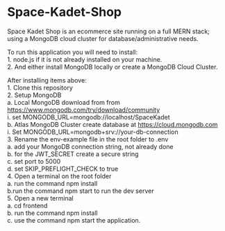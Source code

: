 # Space-Kadet-Shop

Space Kadet Shop is an ecommerce site running on a full MERN stack; using a MongoDB cloud cluster for database/administrative needs.<br/>

To run this application you will need to install: <br/> 1. node.js if it is not already installed on your machine. <br/> 2. And either install MongoDB locally or create a MongoDB Cloud Cluster. <br/>

After installing items above: <br/> 1. Clone this repository <br/> 2. Setup MongoDB <br/>
a. Local MongoDB download from from https://www.mongodb.com/try/download/community <br/>
i. set MONGODB_URL=mongodb://localhost/SpaceKadet <br/>
b. Atlas MongoDB Cluster create database at https://cloud.mongodb.com <br/>
i. Set MONGODB_URL=mongodb+srv://your-db-connection <br/> 3. Rename the env-example file in the root folder to .env <br/>
a. add your MongoDB connection string, not already done <br/>
b. for the JWT_SECRET create a secure string <br/>
c. set port to 5000 <br/>
d. set SKIP_PREFLIGHT_CHECK to true <br/> 4. Open a terminal on the root folder <br/>
a. run the command npm install <br/>
b.run the command npm start to run the dev server <br/> 5. Open a new terminal <br/>
a. cd frontend <br/>
b. run the command npm install <br/>
c. use the command npm start the application. <br/>
